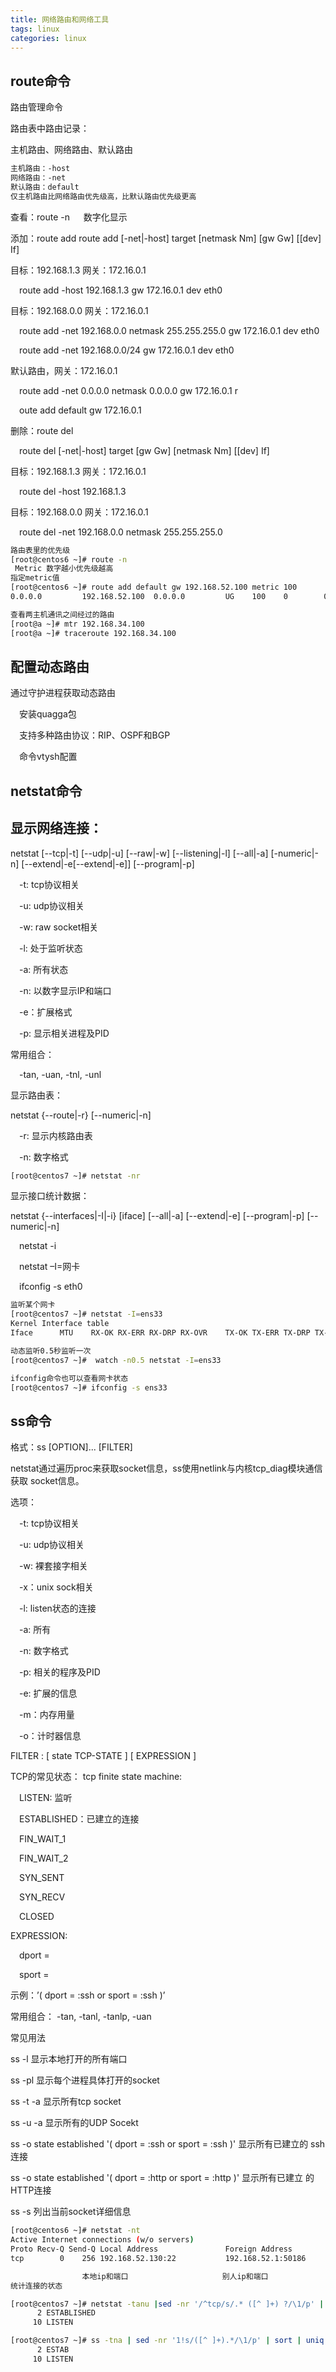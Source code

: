 ```yaml
---
title: 网络路由和网络工具
tags: linux
categories: linux
---
```




## route命令


路由管理命令 

路由表中路由记录：

主机路由、网络路由、默认路由
```bash
主机路由：-host
网络路由：-net
默认路由：default
仅主机路由比网络路由优先级高，比默认路由优先级更高
```

查看：route -n  &ensp;&ensp; 数字化显示

添加：route add route add  [-net|-host]  target [netmask Nm] [gw Gw] [[dev] If] 

目标：192.168.1.3  网关：172.16.0.1 

&ensp;&ensp;route add -host 192.168.1.3 gw 172.16.0.1 dev eth0 

目标：192.168.0.0 网关：172.16.0.1 

&ensp;&ensp;route add -net 192.168.0.0 netmask 255.255.255.0 gw 172.16.0.1 dev eth0 

&ensp;&ensp;route add -net 192.168.0.0/24 gw 172.16.0.1 dev eth0

默认路由，网关：172.16.0.1 

&ensp;&ensp;route add -net 0.0.0.0 netmask 0.0.0.0 gw 172.16.0.1 r

&ensp;&ensp;oute add default gw 172.16.0.1 

删除：route del 

&ensp;&ensp;route del [-net|-host] target [gw Gw] [netmask Nm] [[dev] If] 

目标：192.168.1.3  网关：172.16.0.1 

&ensp;&ensp;route del -host 192.168.1.3 

目标：192.168.0.0 网关：172.16.0.1 

&ensp;&ensp;route del -net 192.168.0.0 netmask 255.255.255.0


```bash
路由表里的优先级
[root@centos6 ~]# route -n
 Metric 数字越小优先级越高
指定metric值
[root@centos6 ~]# route add default gw 192.168.52.100 metric 100
0.0.0.0         192.168.52.100  0.0.0.0         UG    100    0        0 eth1

查看两主机通讯之间经过的路由
[root@a ~]# mtr 192.168.34.100
[root@a ~]# traceroute 192.168.34.100

```
## 配置动态路由

通过守护进程获取动态路由

&ensp;&ensp;安装quagga包

&ensp;&ensp;支持多种路由协议：RIP、OSPF和BGP

&ensp;&ensp;命令vtysh配置

## netstat命令


## 显示网络连接： 

netstat [--tcp|-t] [--udp|-u] [--raw|-w] [--listening|-l] [--all|-a] [-numeric|-n] [--extend|-e[--extend|-e]]  [--program|-p] 

&ensp;&ensp;-t: tcp协议相关 

&ensp;&ensp;-u: udp协议相关 

&ensp;&ensp;-w: raw socket相关 

&ensp;&ensp;-l: 处于监听状态 

&ensp;&ensp;-a: 所有状态 

&ensp;&ensp;-n: 以数字显示IP和端口 

&ensp;&ensp;-e：扩展格式 

&ensp;&ensp;-p: 显示相关进程及PID



常用组合： 

&ensp;&ensp;-tan, -uan, -tnl, -unl 

显示路由表： 

netstat {--route|-r} [--numeric|-n] 

&ensp;&ensp;-r: 显示内核路由表 

&ensp;&ensp;-n: 数字格式 

```bash
[root@centos7 ~]# netstat -nr

```

显示接口统计数据： 

netstat {--interfaces|-I|-i} [iface] [--all|-a] [--extend|-e] [--program|-p] [--numeric|-n] 

&ensp;&ensp;netstat -i 

&ensp;&ensp;netstat –I=网卡

&ensp;&ensp;ifconfig -s eth0
```bash
监听某个网卡
[root@centos7 ~]# netstat -I=ens33
Kernel Interface table
Iface      MTU    RX-OK RX-ERR RX-DRP RX-OVR    TX-OK TX-ERR TX-DRP TX-OVR Flg

动态监听0.5秒监听一次
[root@centos7 ~]#  watch -n0.5 netstat -I=ens33

ifconfig命令也可以查看网卡状态
[root@centos7 ~]# ifconfig -s ens33

```
## ss命令

格式：ss [OPTION]... [FILTER]

netstat通过遍历proc来获取socket信息，ss使用netlink与内核tcp_diag模块通信获取 socket信息。 

选项： 

&ensp;&ensp;-t: tcp协议相关 

&ensp;&ensp;-u: udp协议相关 

&ensp;&ensp;-w: 裸套接字相关 

&ensp;&ensp;-x：unix sock相关 

&ensp;&ensp;-l: listen状态的连接

&ensp;&ensp;-a: 所有 

&ensp;&ensp;-n: 数字格式 

&ensp;&ensp;-p: 相关的程序及PID 

&ensp;&ensp;-e: 扩展的信息 

&ensp;&ensp;-m：内存用量 

&ensp;&ensp;-o：计时器信息



FILTER :  [ state TCP-STATE ] [ EXPRESSION ]

TCP的常见状态： tcp finite state machine:

&ensp;&ensp;LISTEN: 监听 

&ensp;&ensp;ESTABLISHED：已建立的连接

&ensp;&ensp;FIN_WAIT_1 

&ensp;&ensp;FIN_WAIT_2 

&ensp;&ensp;SYN_SENT 

&ensp;&ensp;SYN_RECV 

&ensp;&ensp;CLOSED 

EXPRESSION: 

&ensp;&ensp;dport = 

&ensp;&ensp;sport = 

示例：’( dport = :ssh or sport = :ssh )’ 

常用组合： -tan, -tanl, -tanlp, -uan


常见用法

ss -l 显示本地打开的所有端口 

ss -pl 显示每个进程具体打开的socket 

ss -t -a 显示所有tcp socket 

ss -u -a 显示所有的UDP Socekt 

ss -o state established '( dport = :ssh or sport = :ssh )' 显示所有已建立的 ssh连接 

ss -o state established '( dport = :http or sport = :http )' 显示所有已建立 的HTTP连接 

ss -s 列出当前socket详细信息

```bash
[root@centos6 ~]# netstat -nt
Active Internet connections (w/o servers)
Proto Recv-Q Send-Q Local Address               Foreign Address             State      
tcp        0    256 192.168.52.130:22           192.168.52.1:50186          ESTABLISHED 

                本地ip和端口                     别人ip和端口                  状态
统计连接的状态

[root@centos7 ~]# netstat -tanu |sed -nr '/^tcp/s/.* ([^ ]+) ?/\1/p' | sort | uniq -c
      2 ESTABLISHED
     10 LISTEN 

[root@centos7 ~]# ss -tna | sed -nr '1!s/([^ ]+).*/\1/p' | sort | uniq -c
      2 ESTAB
     10 LISTEN

```
